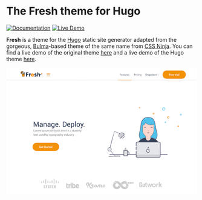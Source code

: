 
# The Fresh theme for Hugo

[![Documentation](https://img.shields.io/badge/Documentation-red)](https://stefma.github.io/hugo-fresh) 
[![Live Demo](https://img.shields.io/badge/Live%20Demo-blue)](https://hugo-fresh.vercel.app)

**Fresh** is a theme for the [Hugo](https://gohugo.io) static site generator adapted from the gorgeous, [Bulma](https://bulma.io)-based theme of the same name from [CSS Ninja](https://cssninja.io/freebies/fresh). You can find a live demo of the original theme [here](https://cssninjastudio.github.io/fresh) and a live demo of the Hugo theme [here](https://hugo-fresh.vercel.app).

![Fresh theme logo](images/screenshot.png)

